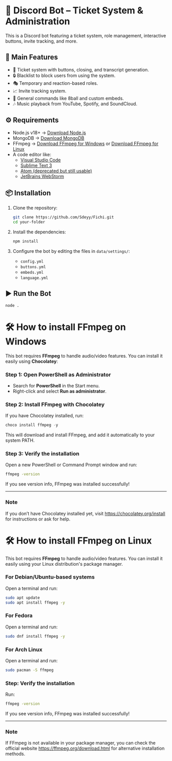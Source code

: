 # 🤖 Discord Bot – Ticket System & Administration

This is a Discord bot featuring a ticket system, role management, interactive buttons, invite tracking, and more.

## 🚀 Main Features

- 📩 Ticket system with buttons, closing, and transcript generation.
- 🔒 Blacklist to block users from using the system.
- 🎭 Temporary and reaction-based roles.
- 📈 Invite tracking system.
- 🎱 General commands like 8ball and custom embeds.
- 🎶 Music playback from YouTube, Spotify, and SoundCloud.

## ⚙️ Requirements

- Node.js v18+ → [Download Node.js](https://nodejs.org/es/download)
- MongoDB → [Download MongoDB](https://www.mongodb.com/try/download/community)
- FFmpeg → [Download FFmpeg for Windows](https://github.com/Sdeyy/Fichi?tab=readme-ov-file#%EF%B8%8F-how-to-install-ffmpeg-on-windows) or [Download FFmpeg for Linux](https://github.com/Sdeyy/Fichi?tab=readme-ov-file#%EF%B8%8F-how-to-install-ffmpeg-on-linux)
- A code editor like:
  - [Visual Studio Code](https://code.visualstudio.com/)
  - [Sublime Text 3](https://www.sublimetext.com/3)
  - [Atom (deprecated but still usable)](https://github.com/atom/atom/releases)
  - [JetBrains WebStorm](https://www.jetbrains.com/webstorm/)



## 📦 Installation

1. Clone the repository:
   ```bash
   git clone https://github.com/Sdeyy/Fichi.git
   cd your-folder
   ```

2. Install the dependencies:
   ```bash
   npm install
   ```

3. Configure the bot by editing the files in `data/settings/`:
   - `config.yml`
   - `buttons.yml`
   - `embeds.yml`
   - `language.yml`

## ▶️ Run the Bot

```bash
node .
```


# 🛠️ How to install FFmpeg on Windows

This bot requires **FFmpeg** to handle audio/video features. You can install it easily using **Chocolatey**:

### Step 1: Open PowerShell as Administrator

- Search for **PowerShell** in the Start menu.
- Right-click and select **Run as administrator**.

### Step 2: Install FFmpeg with Chocolatey

If you have Chocolatey installed, run:

```powershell
choco install ffmpeg -y
```

This will download and install FFmpeg, and add it automatically to your system PATH.

### Step 3: Verify the installation

Open a new PowerShell or Command Prompt window and run:

```bash
ffmpeg -version
```

If you see version info, FFmpeg was installed successfully!

---

### Note

If you don’t have Chocolatey installed yet, visit https://chocolatey.org/install for instructions or ask for help.


# 🛠️ How to install FFmpeg on Linux

This bot requires **FFmpeg** to handle audio/video features. You can install it easily using your Linux distribution's package manager.

### For Debian/Ubuntu-based systems

Open a terminal and run:

```bash
sudo apt update
sudo apt install ffmpeg -y
```

### For Fedora

Open a terminal and run:

```bash
sudo dnf install ffmpeg -y
```

### For Arch Linux

Open a terminal and run:

```bash
sudo pacman -S ffmpeg
```

### Step: Verify the installation

Run:

```bash
ffmpeg -version
```

If you see version info, FFmpeg was installed successfully!

---

### Note

If FFmpeg is not available in your package manager, you can check the official website https://ffmpeg.org/download.html for alternative installation methods.
